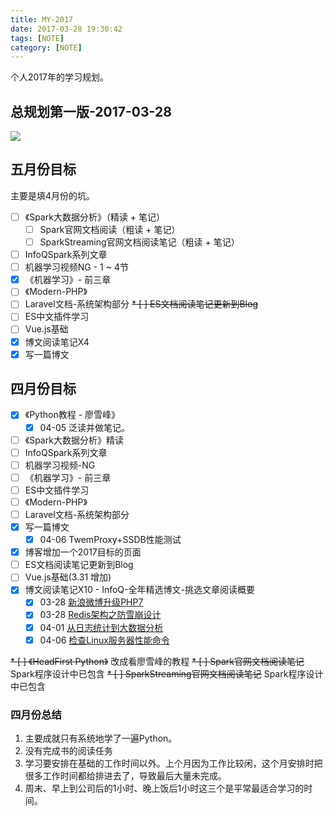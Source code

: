 ```yaml
---
title: MY-2017
date: 2017-03-28 19:30:42
tags: [NOTE]
category: [NOTE]
---
```

个人2017年的学习规划。
## 总规划第一版-2017-03-28
![](http://7xrhmq.com1.z0.glb.clouddn.com/2017-03-28-14906900294250.jpg)
## 五月份目标
主要是填4月份的坑。

* [ ] 《Spark大数据分析》（精读 + 笔记）
	* [ ] Spark官网文档阅读（粗读 + 笔记）
	* [ ] SparkStreaming官网文档阅读笔记（粗读 + 笔记）
* [ ] InfoQSpark系列文章
* [ ] 机器学习视频NG - 1 ~ 4节 
* [x] 《机器学习》- 前三章
* [ ] 《Modern-PHP》
* [ ] Laravel文档-系统架构部分
~~* [ ] ES文档阅读笔记更新到Blog~~
* [ ] ES中文插件学习
* [ ] Vue.js基础
* [x] 博文阅读笔记X4
* [x] 写一篇博文

## 四月份目标
* [x] 《Python教程 - 廖雪峰》
	* [x] 04-05 泛读并做笔记。
* [ ] 《Spark大数据分析》精读
* [ ] InfoQSpark系列文章
* [ ] 机器学习视频-NG
* [ ] 《机器学习》- 前三章
* [ ] ES中文插件学习
* [ ] 《Modern-PHP》
* [ ] Laravel文档-系统架构部分
* [x] 写一篇博文
	* [x] 04-06 TwemProxy+SSDB性能测试
* [x] 博客增加一个2017目标的页面
* [ ] ES文档阅读笔记更新到Blog
* [ ] Vue.js基础(3.31 增加)
* [x] 博文阅读笔记X10 - InfoQ-全年精选博文-挑选文章阅读概要
	* [x] 03-28 [新浪微博升级PHP7](http://mp.weixin.qq.com/s?__biz=MjM5MDE0Mjc4MA==&mid=2650994868&idx=1&sn=c79e0217ce2b3454c654fa9d90212d09&chksm=bdbf00e78ac889f11e65c4cbbcb9ea903b65422da93e61936e7badc828aa98d9df5460a0f3d7&scene=21#wechat_redirect)
	* [x] 03-28 [Redis架构之防雪崩设计](http://mp.weixin.qq.com/s/TBCEwLVAXdsTszRVpXhVug)
	* [x] 04-01 [从日志统计到大数据分析](https://zhuanlan.zhihu.com/p/20477493?columnSlug=sangwf)
	* [x] 04-06 [检查Linux服务器性能命令](http://mp.weixin.qq.com/s?__biz=MjM5MDE0Mjc4MA==&mid=2650994146&idx=1&sn=f6b0987a06831805b4c343c417121827&chksm=bdbf0db18ac884a7166b4f440f577148b72d08b6ec72f368a4e7898877cbadfa36b2a1cba1c0&scene=21#wechat_redirect)

~~* [ ] 《HeadFirst Python》~~  改成看廖雪峰的教程
~~* [ ] Spark官网文档阅读笔记~~  Spark程序设计中已包含
~~* [ ] SparkStreaming官网文档阅读笔记~~  Spark程序设计中已包含
### 四月份总结
1. 主要成就只有系统地学了一遍Python。
2. 没有完成书的阅读任务
3. 学习要安排在基础的工作时间以外。上个月因为工作比较闲，这个月安排时把很多工作时间都给排进去了，导致最后大量未完成。
4. 周末、早上到公司后的1小时、晚上饭后1小时这三个是平常最适合学习的时间。

